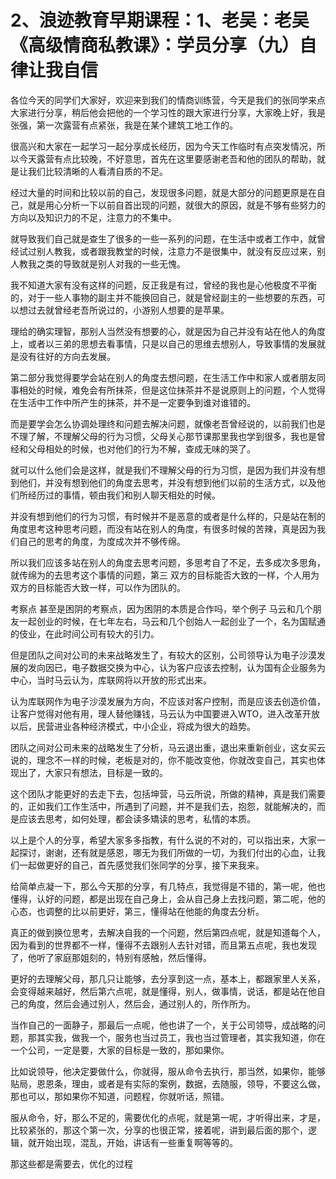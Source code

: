 # 2、浪迹教育早期课程：1、老吴：老吴《高级情商私教课》：学员分享（九）自律让我自信

各位今天的同学们大家好，欢迎来到我们的情商训练营，今天是我们的张同学来点大家进行分享，稍后他会把他的一个学习性的跟大家进行分享，大家晚上好，我是张强，第一次露营有点紧张，我是在某个建筑工地工作的。

很高兴和大家在一起学习一起分享成长经历，因为今天工作临时有点突发情况，所以今天露营有点比较晚，不好意思，首先在这里要感谢老吾和他的团队的帮助，就是让我们比较清晰的人看清自质的不足。

经过大量的时间和比较以前的自己，发现很多问题，就是大部分的问题更原是在自己，就是用心分析一下以前自首出现的问题，就很大的原因，就是不够有些努力的方向以及知识力的不足，注意力的不集中。

就导致我们自己就是查生了很多的一些一系列的问题，在生活中或者工作中，就曾经试过别人教我，或者跟我教堂的时候，注意力不是很集中，就没有反应过来，别人教我之类的导致就是别人对我的一些无愧。

我不知道大家有没有这样的问题，反正我是有过，曾经的我也是心他极度不平衡的，对于一些人事物的副主并不能换回自己，就是曾经副主的一些想要的东西，可以想过去就曾经老吾所说过的，小游别人想要的是苹果。

理给的确实理智，那别人当然没有想要的心，就是因为自己并没有站在他人的角度上，或者以三弟的思想去看事情，只是以自己的思维去想别人，导致事情的发展就是没有往好的方向去发展。

第二部分我觉得要学会站在别人的角度去想问题，在生活工作中和家人或者朋友同事相处的时候，难免会有所抹茶，但是这位抹茶并不是说原则上的问题，个人觉得在生活中工作中所产生的抹茶，并不是一定要争到谁对谁错的。

而是要学会怎么协调处理终和问题去解决问题，就像老吾曾经说的，以前我们也是不理了解，不理解父母的行为习惯，父母关心那节课那里我也学到很多，我也是曾经和父母相处的时候，也对他们的行为不解，查成无味的哭了。

就可以什么他们会是这样，就是我们不理解父母的行为习惯，是因为我们并没有想到他们，并没有想到他们的角度去思考，并没有想到他们以前的生活方式，以及他们所经历过的事情，顿由我们和别人聊天相处的时候。

并没有想到他们的行为习惯，有时候并不是恶意的或者是什么样的，只是站在制的角度思考这种思考问题，而没有站在别人的角度，有很多时候的苦辣，真是因为我们自己的思考的角度，为度成次并不够传绵。

所以我们应该多站在别人的角度去思考问题，多思考自了不足，去多成次多思角，就传绵为的去思考这个事情的问题，第三 双方的目标能否大致的一样，个人用为双方的目标能否大致一样，可以作为团队的。

考察点 甚至是困阴的考察点，因为困阴的本质是合作吗，举个例子 马云和几个朋友一起创业的时候，在七年左右，马云和几个创始人一起创业了一个，名为国赋通的伎业，在此时间公司有较大的引力。

但是团队之间对公司的未来战略发生了，有较大的区别，公司领导认为电子沙漠发展的发向因已，电子数据交换为中心，认为客户应该去控制，认为国有企业服务为中心，当时马云认为，库联网将以开放的形式出来。

认为库联网作为电子沙漠发展为方向，不应该对客户控制，而是应该去创造价值，让客户觉得对他有用，理人替他赚钱，马云认为中国要进入WTO，进入改革开放以后，民营进业各种经济模式，中小企业，将成为很大的趋势。

团队之间对公司未来的战略发生了分析，马云退出重，退出来重新创业，这女买云说的，理念不一样的时候，老板是对的，你不能改变他，你就改变自己，其实也体现出了，大家只有想法，目标是一致的。

这个团队才能更好的去走下去，包括坤营，马云所说，所做的精神，真是我们需要的，正如我们工作生活中，所遇到了问题，并不是我们去，抱怨，就能解决的，而是应该去思考，如何处理，都会读多矯读的思考，私情的本质。

以上是个人的分享，希望大家多多指教，有什么说的不对的，可以指出来，大家一起探讨，谢谢，还有就是感恩，哪无为我们所做的一切，为我们付出的心血，让我们一起做更好的自己，首先感觉我们张同学的分享，接下来我来。

给简单点凝一下，那么今天那的分享，有几特点，我觉得是不错的，第一呢，他也懂得，认好的问题，都是出现在自己身上，会从自己身上去找问题，第二呢，他的心态，也调整的比以前更好，第三，懂得站在他能的角度去分析。

真正的做到换位思考，去解决自我的一个问题，然后第四点呢，就是知道每个人，因为看到的世界都不一样，懂得不去跟别人去针对错，而且第五点呢，我也发现了，他听了家庭那姐刻的，特别有感触，然后懂得。

更好的去理解父母，那几只让能够，去分享到这一点，基本上，都跟家里人关系，会变得越来越好，然后第六点呢，就是懂得，别人，做事情，说话，都是站在他自己的角度，然后会通过别人，然后会，通过别人的，所作所为。

当作自己的一面静子，那最后一点呢，他也讲了一个，关于公司领导，成战略的问题，那其实我，做我一个，服务也当过员工，我也当过管理者，其实我知道，你在一个公司，一定是要，大家的目标是一致的，那如果你。

比如说领导，他决定要做什么，你就得，服从命令去执行，那当然，如果你，能够贴局，恩恩条，理由，或者是有实际的案例，数据，去随服，领导，不要这么做，那也可以，那如果你不知道，问题程，你就听话，照错。

服从命令，好，那么不足的，需要优化的点呢，就是第一呢，才听得出来，才是，比较紧张的，那这个第一次，分享的也很正常，接着呢，讲到最后面的那个，逻辑，就开始出现，混乱，开始，讲话有一些重复啊等等的。

那这些都是需要去，优化的过程